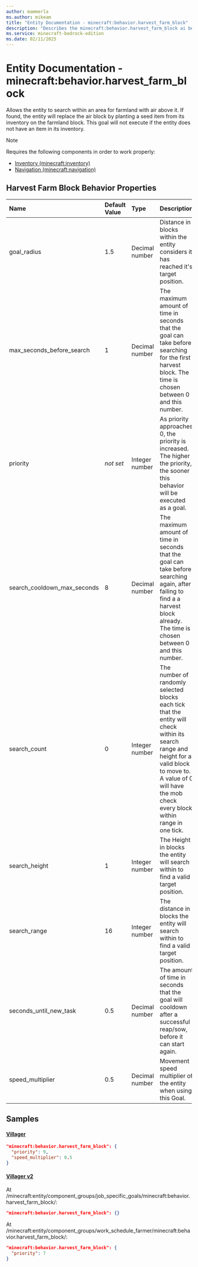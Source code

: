 ```yaml
---
author: mammerla
ms.author: mikeam
title: "Entity Documentation - minecraft:behavior.harvest_farm_block"
description: "Describes the minecraft:behavior.harvest_farm_block ai behavior component"
ms.service: minecraft-bedrock-edition
ms.date: 02/11/2025 
---
```


# Entity Documentation - minecraft:behavior.harvest_farm_block

Allows the entity to search within an area for farmland with air above it. If found, the entity will replace the air block by planting a seed item from its inventory on the farmland block. This goal will not execute if the entity does not have an item in its inventory.

> [!Note]
> Requires the following components in order to work properly:
> 
> * [Inventory (minecraft:inventory)](../EntityComponents/minecraftComponent_inventory.md)
> * [Navigation (minecraft:navigation)](../EntityComponents/minecraftComponent_navigation.md)
> 

## Harvest Farm Block Behavior Properties

|Name       |Default Value |Type |Description |Example Values |
|:----------|:-------------|:----|:-----------|:------------- |
| goal_radius | 1.5 | Decimal number | Distance in blocks within the entity considers it has reached it's target position. |  | 
| max_seconds_before_search | 1 | Decimal number | The maximum amount of time in seconds that the goal can take before searching for the first harvest block. The time is chosen between 0 and this number. |  | 
| priority | *not set* | Integer number | As priority approaches 0, the priority is increased. The higher the priority, the sooner this behavior will be executed as a goal. | Villager: `9`, Villager v2: `7` | 
| search_cooldown_max_seconds | 8 | Decimal number | The maximum amount of time in seconds that the goal can take before searching again, after failing to find a a harvest block already. The time is chosen between 0 and this number. |  | 
| search_count | 0 | Integer number | The number of randomly selected blocks each tick that the entity will check within its search range and height for a valid block to move to. A value of 0 will have the mob check every block within range in one tick. |  | 
| search_height | 1 | Integer number | The Height in blocks the entity will search within to find a valid target position. |  | 
| search_range | 16 | Integer number | The distance in blocks the entity will search within to find a valid target position. |  | 
| seconds_until_new_task | 0.5 | Decimal number | The amount of time in seconds that the goal will cooldown after a successful reap/sow, before it can start again. |  | 
| speed_multiplier | 0.5 | Decimal number | Movement speed multiplier of the entity when using this Goal. | Villager: `0.5` | 

## Samples

#### [Villager](https://github.com/Mojang/bedrock-samples/tree/preview/behavior_pack/entities/villager.json)


```json
"minecraft:behavior.harvest_farm_block": {
  "priority": 9,
  "speed_multiplier": 0.5
}
```

#### [Villager v2](https://github.com/Mojang/bedrock-samples/tree/preview/behavior_pack/entities/villager_v2.json)

At /minecraft:entity/component_groups/job_specific_goals/minecraft:behavior.harvest_farm_block/: 

```json
"minecraft:behavior.harvest_farm_block": {}
```

At /minecraft:entity/component_groups/work_schedule_farmer/minecraft:behavior.harvest_farm_block/: 

```json
"minecraft:behavior.harvest_farm_block": {
  "priority": 7
}
```
